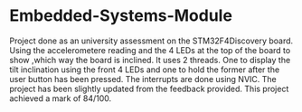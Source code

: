 # Embedded-Systems-Module
Project done as an university assessment on the STM32F4Discovery board. Using the accelerometere reading and the 4 LEDs at the top of the board to show ,which way the board is inclined. 
It uses 2 threads. One to display the tilt inclination using the front 4 LEDs and one to hold the former after the user button has been pressed. The interrupts are done using NVIC. 
The project has been slightly updated from the feedback provided.
This project achieved a mark of 84/100. 

